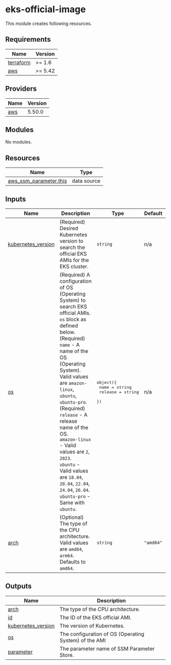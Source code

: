 # eks-official-image

This module creates following resources.

<!-- BEGIN_TF_DOCS -->
## Requirements

| Name | Version |
|------|---------|
| <a name="requirement_terraform"></a> [terraform](#requirement\_terraform) | >= 1.6 |
| <a name="requirement_aws"></a> [aws](#requirement\_aws) | >= 5.42 |

## Providers

| Name | Version |
|------|---------|
| <a name="provider_aws"></a> [aws](#provider\_aws) | 5.50.0 |

## Modules

No modules.

## Resources

| Name | Type |
|------|------|
| [aws_ssm_parameter.this](https://registry.terraform.io/providers/hashicorp/aws/latest/docs/data-sources/ssm_parameter) | data source |

## Inputs

| Name | Description | Type | Default | Required |
|------|-------------|------|---------|:--------:|
| <a name="input_kubernetes_version"></a> [kubernetes\_version](#input\_kubernetes\_version) | (Required) Desired Kubernetes version to search the official EKS AMIs for the EKS cluster. | `string` | n/a | yes |
| <a name="input_os"></a> [os](#input\_os) | (Required) A configuration of OS (Operating System) to search EKS official AMIs. `os` block as defined below.<br/>    (Required) `name` - A name of the OS (Operating System). Valid values are `amazon-linux`, `ubuntu`, `ubuntu-pro`.<br/>    (Required) `release` - A release name of the OS.<br/>      `amazon-linux` - Valid values are `2`, `2023`.<br/>      `ubuntu` - Valid values are `18.04`, `20.04`, `22.04`, `24.04`, `26.04`.<br/>      `ubuntu-pro` - Same with `ubuntu`. | <pre>object({<br/>    name    = string<br/>    release = string<br/>  })</pre> | n/a | yes |
| <a name="input_arch"></a> [arch](#input\_arch) | (Optional) The type of the CPU architecture. Valid values are `amd64`, `arm64`. Defaults to `amd64`. | `string` | `"amd64"` | no |

## Outputs

| Name | Description |
|------|-------------|
| <a name="output_arch"></a> [arch](#output\_arch) | The type of the CPU architecture. |
| <a name="output_id"></a> [id](#output\_id) | The ID of the EKS official AMI. |
| <a name="output_kubernetes_version"></a> [kubernetes\_version](#output\_kubernetes\_version) | The version of Kubernetes. |
| <a name="output_os"></a> [os](#output\_os) | The configuration of OS (Operating System) of the AMI |
| <a name="output_parameter"></a> [parameter](#output\_parameter) | The parameter name of SSM Parameter Store. |
<!-- END_TF_DOCS -->
